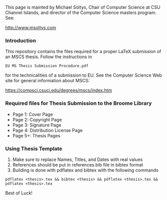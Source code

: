 This page is mainted by Michael Soltys, Chair of Computer Science at
CSU Channel Islands, and director of the Computer Science masters
program. See:

http://www.msoltys.com

### Introduction

This repository contains the files required for a proper LaTeX
submission of an MSCS thesis. Follow the instructions in
```
EU MS Thesis Submission Procedure.pdf
```
for the technicalities of a submission to EU. See the Computer Science
Web site for general information about MSCS:

https://compsci.csuci.edu/degrees/mscs/index.htm

### Required files for Thesis Submission to the Broome Library

- Page 1: Cover Page
- Page 2: Copyright Page
- Page 3: Signature Page
- Page 4: Distribution License Page
- Page 5+: Thesis Pages

### Using Thesis Template

1. Make sure to replace Names, Titles, and Dates with real values
2. References should be put in references.bib file in bibtex format
3. Building is done with pdflatex and bibtex with the following commands
```
pdflatex <thesis>.tex && bibtex <thesis> && pdflatex <thesis>.tex && pdflatex <thesis>.tex
```

Best of Luck!
